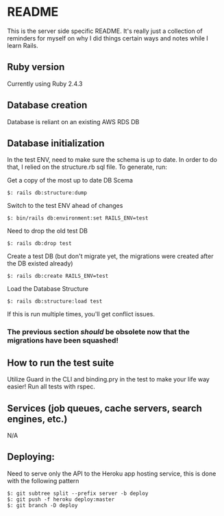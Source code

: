 # README

This is the server side specific README. It's really just a collection of reminders for myself on why I did things certain ways and notes while I learn Rails.

## Ruby version

Currently using Ruby 2.4.3

## Database creation

Database is reliant on an existing AWS RDS DB

## Database initialization

In the test ENV, need to make sure the schema is up to date. In order to do that, I relied on the structure.rb sql file. To generate, run:

Get a copy of the most up to date DB Scema
```
$: rails db:structure:dump
```

Switch to the test ENV ahead of changes
```
$: bin/rails db:environment:set RAILS_ENV=test
```

Need to drop the old test DB
```
$: rails db:drop test
```

Create a test DB (but don't migrate yet, the migrations were created after the DB existed already)
```
$: rails db:create RAILS_ENV=test
```

Load the Database Structure
```
$: rails db:structure:load test
```

If this is run multiple times, you'll get conflict issues.

### The previous section _should_ be obsolete now that the migrations have been squashed!

## How to run the test suite

Utilize Guard in the CLI and binding.pry in the test to make your life way easier!
Run all tests with rspec.

## Services (job queues, cache servers, search engines, etc.)

N/A

## Deploying:

Need to serve only the API to the Heroku app hosting service, this is done with the following pattern
```
$: git subtree split --prefix server -b deploy
$: git push -f heroku deploy:master
$: git branch -D deploy
```
